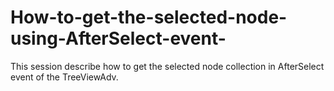 # How-to-get-the-selected-node-using-AfterSelect-event-
This session describe how to get the selected node collection in AfterSelect event of the TreeViewAdv.

